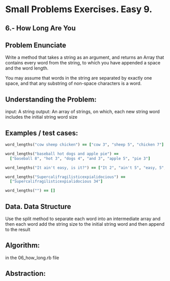 # Small Problems Exercises. Easy 9.

## 6.- How Long Are You

## Problem Enunciate

Write a method that takes a string as an argument, and returns an Array that contains every word from the string, to which you have appended a space and the word length.

You may assume that words in the string are separated by exactly one space, and that any substring of non-space characters is a word.

## Understanding the Problem:

input: A string
output: An array of strings, on which, each new string word includes the initial string word size 


## Examples / test cases:

```ruby
word_lengths("cow sheep chicken") == ["cow 3", "sheep 5", "chicken 7"]

word_lengths("baseball hot dogs and apple pie") ==
  ["baseball 8", "hot 3", "dogs 4", "and 3", "apple 5", "pie 3"]

word_lengths("It ain't easy, is it?") == ["It 2", "ain't 5", "easy, 5", "is 2", "it? 3"]

word_lengths("Supercalifragilisticexpialidocious") ==
  ["Supercalifragilisticexpialidocious 34"]

word_lengths("") == []
```

## Data. Data Structure

Use the split method to separate each word into an intermediate array and then each word add the string size to the initial string word and then append to the result
 
## Algorithm:

in the 06_how_long.rb file

## Abstraction: